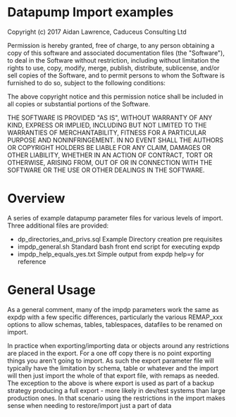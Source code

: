 <H1>Datapump Import examples</H1> 

Copyright (c) 2017 Aidan Lawrence, Caduceus Consulting Ltd

Permission is hereby granted, free of charge, to any person obtaining a copy of this software and associated documentation files (the "Software"), to deal in the Software without restriction, including without limitation the rights to use, copy, modify, merge, publish, distribute, sublicense, and/or sell copies of the Software, and to permit persons to whom the Software is furnished to do so, subject to the following conditions:

The above copyright notice and this permission notice shall be included in all copies or substantial portions of the Software. 

THE SOFTWARE IS PROVIDED "AS IS", WITHOUT WARRANTY OF ANY KIND, EXPRESS OR IMPLIED, INCLUDING BUT NOT LIMITED TO THE WARRANTIES OF MERCHANTABILITY, FITNESS FOR A PARTICULAR PURPOSE AND NONINFRINGEMENT. IN NO EVENT SHALL THE AUTHORS OR COPYRIGHT HOLDERS BE LIABLE FOR ANY CLAIM, DAMAGES OR OTHER LIABILITY, WHETHER IN AN ACTION OF CONTRACT, TORT OR OTHERWISE, ARISING FROM, OUT OF OR IN CONNECTION WITH THE SOFTWARE OR THE USE OR OTHER DEALINGS IN THE SOFTWARE.

<H1>Overview</H1>

A series of example datapump parameter files for various levels of import. 
Three additional files are provided:

<ul>
<li>dp_directories_and_privs.sql Example Directory creation pre requisites</li>
<li>impdp_general.sh             Standard bash front end script for executing expdp</li>
<li>impdp_help_equals_yes.txt    Simple output from expdp help=y for reference</li> 
</ul>

<H1>General Usage</H1>

As a general comment, many of the impdp parameters work the same as expdp with a few specific differences, particularly the various REMAP_xxx options to allow schemas, tables, tablespaces, datafiles to be renamed on import. 

In practice when exporting/importing data or objects around any restrictions are placed in the export. For a one off copy there is no point exporting things you aren't going to import. As such the export parameter file will typically have the limitation by schema, table or whatever and the import will then just import the whole of that export file, with remaps as needed. The exception to the above is where export is used as part of a backup strategy producing a full export - more likely in dev/test systems than large production ones. In that scenario using the restrictions in the import makes sense when needing to restore/import just a part of data 




 
